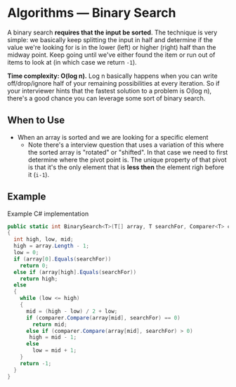 # Algorithms —  Binary Search
A binary search **requires that the input be sorted**. The technique is very simple: we basically keep splitting the input in half and determine
if the value we're looking for is in the lower (left) or higher (right) half than the midway point.
Keep going until we've either found the item or run out of items to look at (in which case we return `-1`).

**Time complexity: O(log n).**
Log n basically happens when you can write off/drop/ignore half of your remaining possibilities at every iteration. So if your interviewer hints that the
fastest solution to a problem is O(log n), there's a good chance you can leverage some sort of binary search.

## When to Use
* When an array is sorted and we are looking for a specific element
  - Note there's a interview question that uses a variation of this where the sorted array is "rotated" or "shifted". In that case we need to first
  determine where the pivot point is. The unique property of that pivot is that it's the only element that is **less then** the element righ before it (`i-1`).


## Example
Example C# implementation
```csharp
public static int BinarySearch<T>(T[] array, T searchFor, Comparer<T> comparer)
{
  int high, low, mid;
  high = array.Length - 1;
  low = 0;
  if (array[0].Equals(searchFor))
    return 0;
  else if (array[high].Equals(searchFor))
    return high;
  else
  {
    while (low <= high)
    {
      mid = (high - low) / 2 + low;
      if (comparer.Compare(array[mid], searchFor) == 0)
        return mid;
      else if (comparer.Compare(array[mid], searchFor) > 0)
       high = mid - 1;
      else
        low = mid + 1;
    }
    return -1;
  }
}
```
